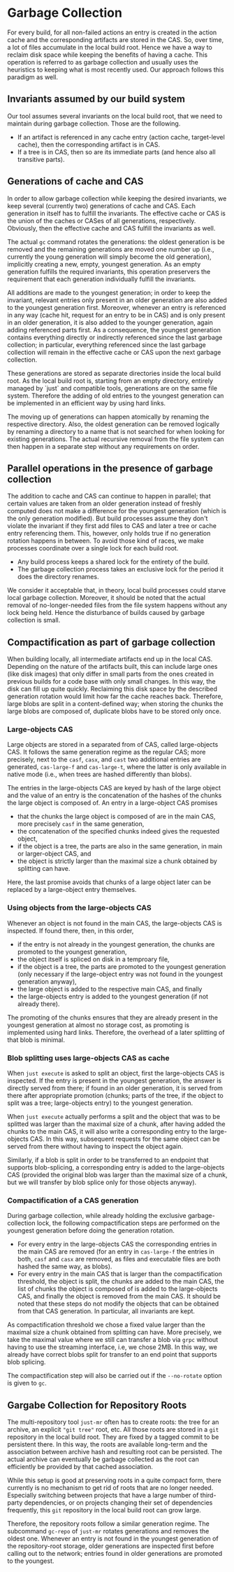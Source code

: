 Garbage Collection
==================

For every build, for all non-failed actions an entry is created in the
action cache and the corresponding artifacts are stored in the CAS. So,
over time, a lot of files accumulate in the local build root. Hence we
have a way to reclaim disk space while keeping the benefits of having a
cache. This operation is referred to as garbage collection and usually
uses the heuristics to keeping what is most recently used. Our approach
follows this paradigm as well.

Invariants assumed by our build system
--------------------------------------

Our tool assumes several invariants on the local build root, that we
need to maintain during garbage collection. Those are the following.

 - If an artifact is referenced in any cache entry (action cache,
   target-level cache), then the corresponding artifact is in CAS.
 - If a tree is in CAS, then so are its immediate parts (and hence also
   all transitive parts).

Generations of cache and CAS
----------------------------

In order to allow garbage collection while keeping the desired
invariants, we keep several (currently two) generations of cache and
CAS. Each generation in itself has to fulfill the invariants. The
effective cache or CAS is the union of the caches or CASes of all
generations, respectively. Obviously, then the effective cache and CAS
fulfill the invariants as well.

The actual `gc` command rotates the generations: the oldest generation
is be removed and the remaining generations are moved one number up
(i.e., currently the young generation will simply become the old
generation), implicitly creating a new, empty, youngest generation. As
an empty generation fulfills the required invariants, this operation
preservers the requirement that each generation individually fulfill the
invariants.

All additions are made to the youngest generation; in order to keep the
invariant, relevant entries only present in an older generation are also
added to the youngest generation first. Moreover, whenever an entry is
referenced in any way (cache hit, request for an entry to be in CAS) and
is only present in an older generation, it is also added to the younger
generation, again adding referenced parts first. As a consequence, the
youngest generation contains everything directly or indirectly
referenced since the last garbage collection; in particular, everything
referenced since the last garbage collection will remain in the
effective cache or CAS upon the next garbage collection.

These generations are stored as separate directories inside the local
build root. As the local build root is, starting from an empty
directory, entirely managed by \`just\` and compatible tools,
generations are on the same file system. Therefore the adding of old
entries to the youngest generation can be implemented in an efficient
way by using hard links.

The moving up of generations can happen atomically by renaming the
respective directory. Also, the oldest generation can be removed
logically by renaming a directory to a name that is not searched for
when looking for existing generations. The actual recursive removal from
the file system can then happen in a separate step without any
requirements on order.

Parallel operations in the presence of garbage collection
---------------------------------------------------------

The addition to cache and CAS can continue to happen in parallel; that
certain values are taken from an older generation instead of freshly
computed does not make a difference for the youngest generation (which
is the only generation modified). But build processes assume they don't
violate the invariant if they first add files to CAS and later a tree or
cache entry referencing them. This, however, only holds true if no
generation rotation happens in between. To avoid those kind of races, we
make processes coordinate over a single lock for each build root.

 - Any build process keeps a shared lock for the entirety of the build.
 - The garbage collection process takes an exclusive lock for the
   period it does the directory renames.

We consider it acceptable that, in theory, local build processes could
starve local garbage collection. Moreover, it should be noted that the
actual removal of no-longer-needed files from the file system happens
without any lock being held. Hence the disturbance of builds caused by
garbage collection is small.

Compactification as part of garbage collection
----------------------------------------------

When building locally, all intermediate artifacts end up in the
local CAS. Depending on the nature of the artifacts built, this
can include large ones (like disk images) that only differ in small
parts from the ones created in previous builds for a code base
with only small changes. In this way, the disk can fill up quite
quickly. Reclaiming this disk space by the described generation
rotation would limit how far the cache reaches back. Therefore,
large blobs are split in a content-defined way; when storing the
chunks the large blobs are composed of, duplicate blobs have to be
stored only once.

### Large-objects CAS

Large objects are stored in a separated from of CAS,
called large-objects CAS. It follows
the same generation regime as the regular CAS; more precisely,
next to the `casf`, `casx`, and `cast` two additional
entries are generated, `cas-large-f` and `cas-large-t`, where the
latter is only available in native mode (i.e., when trees are hashed
differently than blobs).

The entries in the large-objects CAS are keyed by hash of the
large object and the value of an entry is the concatenation of the
hashes of the chunks the large object is composed of. An entry in
a large-object CAS promises
- that the chunks the large object is composed of are in the main
  CAS, more precisely `casf` in the same generation,
- the concatenation of the specified chunks indeed gives the
  requested object,
- if the object is a tree, the parts are also in the same generation,
  in main or larger-object CAS, and
- the object is strictly larger than the maximal size a chunk
  obtained by splitting can have.

Here, the last promise avoids that chunks of a large object later
can be replaced by a large-object entry themselves.

### Using objects from the large-objects CAS

Whenever an object is not found in the main CAS, the large-objects
CAS is inspected. If found there, then, in this order,
- if the entry is not already in the youngest generation, the chunks
  are promoted to the youngest generation,
- the object itself is spliced on disk in a temproary file,
- if the object is a tree, the parts are promoted to the youngest
  generation (only necessary if the large-object entry was not
  found in the youngest generation anyway),
- the large object is added to the respective main CAS, and finally
- the large-objects entry is added to the youngest generation (if
  not already there).

The promoting of the chunks ensures that they are already present
in the youngest generation at almost no storage cost, as promoting
is implemented using hard links. Therefore, the overhead of a later
splitting of that blob is minimal.

### Blob splitting uses large-objects CAS as cache

When `just execute` is asked to split an object, first the
large-objects CAS is inspected. If the entry is present in the
youngest generation, the answer is directly served from there;
if found in an older generation, it is served from there after
appropriate promotion (chunks; parts of the tree, if the object to
split was a tree; large-objects entry) to the youngest generation.

When `just execute` actually performs a split and the object that
was to be splitted was larger than the maximal size of a chunk,
after having added the chunks to the main CAS, it will also write
a corresponding entry to the large-objects CAS. In this way,
subsequent requests for the same object can be served from there
without having to inspect the object again.

Similarly, if a blob is split in order to be transferred to an
endpoint that supports blob-splicing, a corresponding entry is
added to the large-objects CAS (provided the original blob was
larger than the maximal size of a chunk, but we will transfer by
blob splice only for those objects anyway).

### Compactification of a CAS generation

During garbage collection, while already holding the exclusive
garbage-collection lock, the following compactification steps are
performed on the youngest generation before doing the generation
rotation.
- For every entry in the large-objects CAS the corresponding entries
  in the main CAS are removed (for an entry in `cas-large-f` the
  entries in both, `casf` and `casx` are removed, as files and
  executable files are both hashed the same way, as blobs).
- For every entry in the main CAS that is larger than the
  compactification threshold, the object is split, the chunks are
  added to the main CAS, the list of chunks the object is composed
  of is added to the large-objects CAS, and finally the object is
  removed from the main CAS.
It should be noted that these steps do not modify the objects
that can be obtained from that CAS generation. In particular, all
invariants are kept.

As compactification threshold we chose a fixed value larger than
the maximal size a chunk obtained from splitting can have. More
precisely, we take the maximal value where we still can transfer
a blob via `grpc` without having to use the streaming interface,
i.e, we chose 2MB. In this way, we already have correct blobs split
for transfer to an end point that supports blob splicing.

The compactification step will also be carried out if the `--no-rotate`
option is given to `gc`.

Gargabe Collection for Repository Roots
---------------------------------------

The multi-repository tool `just-mr` often has to create roots: the
tree for an archive, an explicit `"git tree"` root, etc. All those
roots are stored in a `git` repository in the local build root.
They are fixed by a tagged commit to be persistent there. In this
way, the roots are available long-term and the association between
archive hash and resulting root can be persisted. The actual archive
can eventually be garbage collected as the root can efficiently be
provided by that cached association.

While this setup is good at preserving roots in a quite compact
form, there currently is no mechanism to get rid of roots that are
no longer needed. Especially switching between projects that have
a large number of third-party dependencies, or on projects changing
their set of dependencies frequently, this `git` repository in the
local build root can grow large.

Therefore, the repository roots follow a similar generation regime.
The subcommand `gc-repo` of `just-mr` rotates generations and removes
the oldest one. Whenever an entry is not found in the youngest
generation of the repository-root storage, older generations are
inspected first before calling out to the network; entries found
in older generations are promoted to the youngest.
